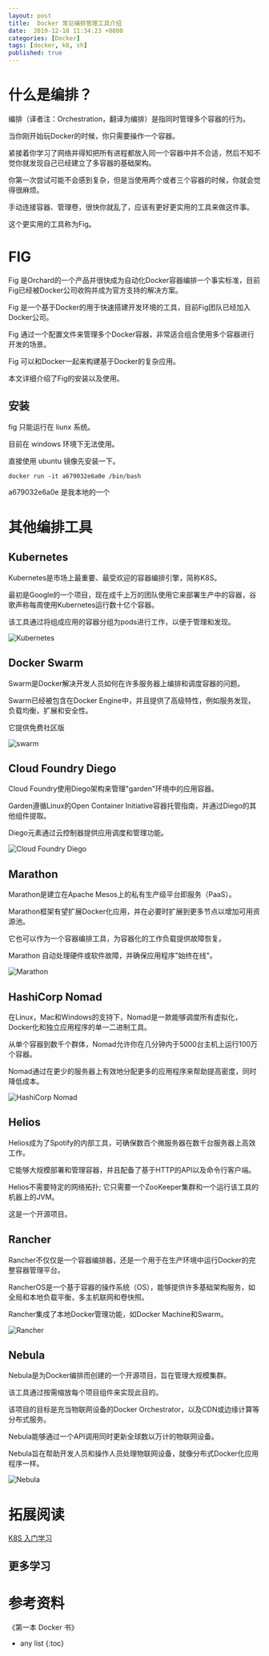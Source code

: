```yaml
---
layout: post
title:  Docker 常见编排管理工具介绍
date:  2019-12-18 11:34:23 +0800
categories: [Docker]
tags: [docker, k8, sh]
published: true
---
```


# 什么是编排？

编排（译者注：Orchestration，翻译为编排）是指同时管理多个容器的行为。

当你刚开始玩Docker的时候，你只需要操作一个容器。

紧接着你学习了网络并得知把所有进程都放入同一个容器中并不合适，然后不知不觉你就发现自己已经建立了多容器的基础架构。

你第一次尝试可能不会感到复杂，但是当使用两个或者三个容器的时候，你就会觉得很麻烦。

手动连接容器、管理卷，很快你就乱了，应该有更好更实用的工具来做这件事。

这个更实用的工具称为Fig。

# FIG

Fig 是Orchard的一个产品并很快成为自动化Docker容器编排一个事实标准，目前Fig已经被Docker公司收购并成为官方支持的解决方案。

Fig 是一个基于Docker的用于快速搭建开发环境的工具，目前Fig团队已经加入Docker公司。

Fig 通过一个配置文件来管理多个Docker容器，非常适合组合使用多个容器进行开发的场景。

Fig 可以和Docker一起来构建基于Docker的复杂应用。

本文详细介绍了Fig的安装以及使用。

## 安装

fig 只能运行在 liunx 系统。

目前在 windows 环境下无法使用。

直接使用 ubuntu 镜像先安装一下。

```
docker run -it a679032e6a0e /bin/bash
```

a679032e6a0e 是我本地的一个


# 其他编排工具

## Kubernetes

Kubernetes是市场上最重要、最受欢迎的容器编排引擎，简称K8S。

最初是Google的一个项目，现在成千上万的团队使用它来部署生产中的容器，谷歌声称每周使用Kubernetes运行数十亿个容器。

该工具通过将组成应用的容器分组为pods进行工作，以便于管理和发现。

![Kubernetes](http://5b0988e595225.cdn.sohucs.com/images/20180430/f4831051f6754de2b470a67ac6a95738.png)

## Docker Swarm

Swarm是Docker解决开发人员如何在许多服务器上编排和调度容器的问题。

Swarm已经被包含在Docker Engine中，并且提供了高级特性，例如服务发现，负载均衡，扩展和安全性。

它提供免费社区版

![swarm](http://5b0988e595225.cdn.sohucs.com/images/20180430/29ee9d43dc594d799fbaa5e4530f0eb1.png)

## Cloud Foundry Diego

Cloud Foundry使用Diego架构来管理"garden"环境中的应用容器。

Garden遵循Linux的Open Container Initiative容器托管指南，并通过Diego的其他组件提取。

Diego元素通过云控制器提供应用调度和管理功能。

![Cloud Foundry Diego](http://5b0988e595225.cdn.sohucs.com/images/20180430/e844ddba9f884b7e9edcc874f854af6f.jpeg)

## Marathon

Marathon是建立在Apache Mesos上的私有生产级平台即服务（PaaS）。

Marathon框架有望扩展Docker化应用，并在必要时扩展到更多节点以增加可用资源池。

它也可以作为一个容器编排工具，为容器化的工作负载提供故障恢复。

Marathon 自动处理硬件或软件故障，并确保应用程序"始终在线"。

![Marathon](http://5b0988e595225.cdn.sohucs.com/images/20180430/3b17ecc0a14347118226a2f70532456a.png)

## HashiCorp Nomad

在Linux，Mac和Windows的支持下，Nomad是一款能够调度所有虚拟化，Docker化和独立应用程序的单一二进制工具。

从单个容器到数千个群体，Nomad允许你在几分钟内于5000台主机上运行100万个容器。

Nomad通过在更少的服务器上有效地分配更多的应用程序来帮助提高密度，同时降低成本。

![HashiCorp Nomad](http://5b0988e595225.cdn.sohucs.com/images/20180430/0dca8c72b54e4cc795550980ba78e93b.png)

## Helios

Helios成为了Spotify的内部工具，可确保数百个微服务器在数千台服务器上高效工作。

它能够大规模部署和管理容器，并且配备了基于HTTP的API以及命令行客户端。

Helios不需要特定的网络拓扑; 它只需要一个ZooKeeper集群和一个运行该工具的机器上的JVM。

这是一个开源项目。

## Rancher

Rancher不仅仅是一个容器编排器，还是一个用于在生产环境中运行Docker的完整容器管理平台。

RancherOS是一个基于容器的操作系统（OS），能够提供许多基础架构服务，如全局和本地负载平衡，多主机联网和卷快照。

Rancher集成了本地Docker管理功能，如Docker Machine和Swarm。

![Rancher](http://5b0988e595225.cdn.sohucs.com/images/20180430/1f66952963bd4a76b55516260f9d0bc8.png)

## Nebula

Nebula是为Docker编排而创建的一个开源项目，旨在管理大规模集群。

该工具通过按需缩放每个项目组件来实现此目的。

该项目的目标是充当物联网设备的Docker Orchestrator，以及CDN或边缘计算等分布式服务。

Nebula能够通过一个API调用同时更新全球数以万计的物联网设备。

Nebula旨在帮助开发人员和操作人员处理物联网设备，就像分布式Docker化应用程序一样。

![Nebula](http://5b0988e595225.cdn.sohucs.com/images/20180430/f3f2c77e76914043b59211b70624767c.png)

# 拓展阅读

[K8S 入门学习](https://houbb.github.io/2018/08/18/docker-manager-k8-01-overview)

## 更多学习



# 参考资料

《第一本 Docker 书》

* any list
{:toc}
